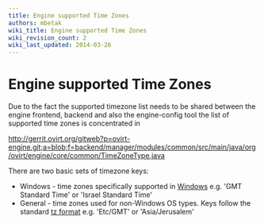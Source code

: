 ```yaml
---
title: Engine supported Time Zones
authors: mbetak
wiki_title: Engine supported Time Zones
wiki_revision_count: 2
wiki_last_updated: 2014-03-26
---
```


# Engine supported Time Zones

Due to the fact the supported timezone list needs to be shared between the engine frontend, backend and also the engine-config tool the list of supported time zones is concentrated in

<http://gerrit.ovirt.org/gitweb?p=ovirt-engine.git;a=blob;f=backend/manager/modules/common/src/main/java/org/ovirt/engine/core/common/TimeZoneType.java>

There are two basic sets of timezone keys:

*   Windows - time zones specifically supported in [Windows](http://msdn.microsoft.com/en-us/library/ms912391(v=winembedded.11).aspx) e.g. 'GMT Standard Time' or 'Israel Standard Time'
*   General - time zones used for non-Windows OS types. Keys follow the standard [tz format](http://en.wikipedia.org/wiki/Tz_database) e.g. 'Etc/GMT' or 'Asia/Jerusalem'
